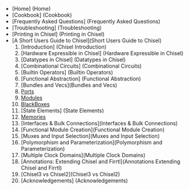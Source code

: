 * [Home] (Home)
* [Cookbook] (Cookbook)
* [Frequently Asked Questions] (Frequently Asked Questions)
* [Troubleshooting] (Troubleshooting)
* [Printing in Chisel] (Printing in Chisel)
* [A Short Users Guide to Chisel](Short Users Guide to Chisel)
  1. [Introduction] (Chisel Introduction)
  1. [Hardware Expressible in Chisel] (Hardware Expressible in Chisel)
  1. [Datatypes in Chisel] (Datatypes in Chisel)
  1. [Combinational Circuits] (Combinational Circuits)
  1. [Builtin Operators] (Builtin Operators)
  1. [Functional Abstraction] (Functional Abstraction)
  1. [Bundles and Vecs](Bundles and Vecs)
  1. [Ports](Ports)
  1. [Modules](Modules)
  1. [BlackBoxes](BlackBoxes)
  1. [State Elements] (State Elements)
  1. [Memories](Memories)
  1. [Interfaces & Bulk Connections](Interfaces & Bulk Connections)
  1. [Functional Module Creation](Functional Module Creation)
  1. [Muxes and Input Selection](Muxes and Input Selection)
  1. [Polymorphism and Parameterization](Polymorphism and Parameterization)
  1. [Multiple Clock Domains](Multiple Clock Domains)
  1. [Annotations: Extending Chisel and Firrtl](Annotations Extending Chisel and Firrtl)
  1. [Chisel3 vs Chisel2](Chisel3 vs Chisel2)
  1. [Acknowledgements] (Acknowledgements)